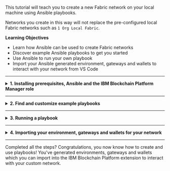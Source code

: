 This tutorial will teach you to create a new Fabric network on your local machine using Ansible playbooks.

Networks you create in this way will not replace the pre-configured local Fabric networks such as `1 Org Local Fabric`.

**Learning Objectives**

* Learn how Ansible can be used to create Fabric networks
* Discover example Ansible playbooks to get you started
* Use Ansible to run your own playbook
* Import your Ansible generated environment, gateways and wallets to interact with your network from VS Code

---
<details>
<summary><b>1. Installing prerequisites, Ansible and the IBM Blockchain Platform Manager role</b></summary>

The IBM Blockchain platform extension does not run Ansible playbooks itself, so you’ll need to install some external pre-requisites to run a playbook before you can import the custom network.

1. Install [Python 3.7+](https://www.python.org/downloads/)
>Note: This is required when installing Ansible using some methods, as well the IBM Blockchain Platform Manager role.

2. Install [Ansible 2.8+](https://docs.ansible.com/ansible/latest/installation_guide/intro_installation.html#installing-ansible)
3. Install the [Ansible VS Code extension](https://marketplace.visualstudio.com/items?itemName=vscoss.vscode-ansible
)
4. Install the [role requirements](https://github.com/IBM-Blockchain/ansible-role-blockchain-platform-manager#requirements)
 > Note: you’ll already have the Python and Ansible requirements if you followed the steps above, but make sure you install the rest!
5. Install the IBM Blockchain Platform Manager Ansible role by running the following command in your terminal:
    > `ansible-galaxy install ibm.blockchain_platform_manager`

You should see output such as:

```
admin@admins-mbp one-org-network % ansible-galaxy install ibm.blockchain_platform_manager

- downloading role 'blockchain_platform_manager', owned by ibm

- downloading role from https://github.com/IBM-Blockchain/ansible-role-blockchain-platform-manager/archive/0.0.16.tar.gz

- extracting ibm.blockchain_platform_manager to /Users/admin/.ansible/roles/ibm.blockchain_platform_manager

- ibm.blockchain_platform_manager (0.0.16) was installed successfully
```

> Note: More information on the IBM Blockchain Platform Manager role can be found here - [https://galaxy.ansible.com/ibm/blockchain_platform_manager](https://galaxy.ansible.com/ibm/blockchain_platform_manager)


<b>Everthing has been installed, the hard part is over!</b>


</details>

---

<details>
<summary><b>2. Find and customize example playbooks</b></summary>

Two example playbooks can be found here - [https://github.com/IBM-Blockchain/ansible-examples](https://github.com/IBM-Blockchain/ansible-examples).

**We recommend using Git to clone this samples repo locally!**

They include a 1 organisation and 2 organisation Ansible playbook. 

Ansible playbooks can deployed to different types of infrastructure including:
- Locally using Docker (default)
- IBM Blockchain Platform on IBM Cloud
- IBM Blockchain Platform software

For more information on how they can be customized, please check their READMEs.


</details>

---

<details>
<summary><b>3. Running a playbook</b></summary>

Assuming you've have cloned the [ansible-examples](https://github.com/IBM-Blockchain/ansible-examples), you can run the following steps.

If you have created your own Ansible playbook, you can follow similar steps - changing paths and names where necessary.

1. Open the `playbook.yml` file in VS Code
> This can be found in `ansible-examples/one-org-network`
2. In the file Explorer, right-click on the `playbook.yml` and select `Run Ansible Playbook in Local Ansible`
3. This will take a few minutes and should create some Docker containers, assuming you haven't changed the infrastructure target. These Docker containers can be displayed by running `docker ps` from your terminal.

> Alternatively, you can run the `Run Ansible Playbook in Local Ansible` command from the Command Palette.

The playbook can also be ran from a terminal within the `one-org-network` directory, using the command:
> `ansible-playbook playbook.yml`


You can also teardown your Ansible generated Fabric network and remove all associated files from a terminal within the `one-org-network` directory, using the command:
>`ansible-playbook --extra-vars state=absent playbook.yml`

</details>

---

<details>
<summary><b>4. Importing your environment, gateways and wallets for your network</b></summary>

Once your Ansible playbook has successfully ran, `nodes`, `gateways` and `wallets` directories should have been created.

These contain all of the files needed to import your network and start interacting with it!

1. Hover over the `Fabric Environments` panel on the left hand side of the screen and select the +.
2. You will then be asked to `Select a method to add an environment`. Choose the `Add an Ansible-created network` option.
3. You will then be prompted to select a directory to import.
> If you have ran the the `one-org-network` playbook, you should select this directory.
4. Give your network a name e.g. `ansibleNetwork`. Whatever you find easy to identify! Then press `Enter` which will import your Ansible network.
5. If your Ansible Fabric network is running, you should see your new environment imported and any gateways and wallets.
> Note: If you don't see any gateways and wallets, it could be because your Fabric network hasn't been started.
>
> Once you have run your Ansible playbook and your network has started, you can refresh the `Fabric Gateways` and `Fabric Wallets` panels to see your gateways and wallets.

6. If your `one-org-network` generated Ansible Fabric network is running, you will see a gateway `ansibleNetwork > Org1 gateway` and wallet `ansibleNetwork > Org1`.
>

</details>

---

Completed all the steps? Congratulations, you now know how to create and use playbooks!
You've generated environments, gateways and wallets which you can import into the IBM Blockchain Platform extension to interact with your custom network.
